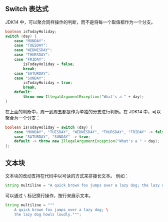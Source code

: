 ## Switch 表达式
JDK14 中，可以聚合同样操作的判断，而不是将每一个取值都作为一个分支。
```Java
boolean isTodayHoliday;
switch (day) {
    case "MONDAY":
    case "TUESDAY":
    case "WEDNESDAY":
    case "THURSDAY":
    case "FRIDAY":
        isTodayHoliday = false;
        break;
    case "SATURDAY":
    case "SUNDAY":
        isTodayHoliday = true;
        break;
    default:
        throw new IllegalArgumentException("What's a " + day);
}
```
在上面的判断中，周一到周五都是作为单独的分支进行判断。在 JDK14 中，可以聚合为一个分支：
```Java
boolean isTodayHoliday = switch (day) {
    case "MONDAY", "TUESDAY", "WEDNESDAY", "THURSDAY", "FRIDAY" -> false;
    case "SATURDAY", "SUNDAY" -> true;
    default -> throw new IllegalArgumentException("What's a " + day);
};
```

## 文本块
文本块的改动支持在代码中以可读的方式来拼接长文本。
例如：
```Java
String multiline = "A quick brown fox jumps over a lazy dog; the lazy dog howls loudly.";
```
可以通过 `\` 标记换行操作，按行来展示文本。
```Java
String multiline = """
    A quick brown fox jumps over a lazy dog; \
    the lazy dog howls loudly.""";
```
